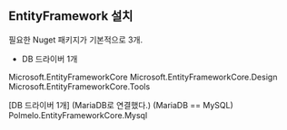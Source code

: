 ﻿## EntityFramework 설치

필요한 Nuget 패키지가 기본적으로 3개.
 + DB 드라이버 1개

Microsoft.EntityFrameworkCore
Microsoft.EntityFrameworkCore.Design
Microsoft.EntityFrameworkCore.Tools

[DB 드라이버 1개]
 (MariaDB로 연결했다.)
 (MariaDB == MySQL)
 Polmelo.EntityFrameworkCore.Mysql